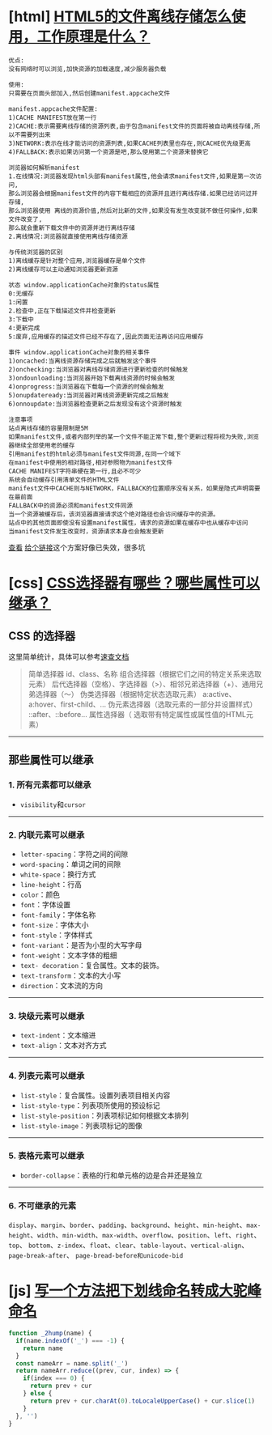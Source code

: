 # [html] [HTML5的文件离线存储怎么使用，工作原理是什么？](https://github.com/haizlin/fe-interview/issues/10)
```
优点:
没有网络时可以浏览,加快资源的加载速度,减少服务器负载

使用:
只需要在页面头部加入,然后创建manifest.appcache文件

manifest.appcache文件配置:
1)CACHE MANIFEST放在第一行
2)CACHE:表示需要离线存储的资源列表,由于包含manifest文件的页面将被自动离线存储,所以不需要列出来
3)NETWORK:表示在线才能访问的资源列表,如果CACHE列表里也存在,则CACHE优先级更高
4)FALLBACK:表示如果访问第一个资源是吧,那么使用第二个资源来替换它

浏览器如何解析manifest
1.在线情况:浏览器发现html头部有manifest属性,他会请求manifest文件,如果是第一次访问,
那么浏览器会根据manifest文件的内容下载相应的资源并且进行离线存储.如果已经访问过并存储,
那么浏览器使用 离线的资源价值,然后对比新的文件,如果没有发生改变就不做任何操作,如果文件改变了,
那么就会重新下载文件中的资源并进行离线存储
2.离线情况:浏览器就直接使用离线存储资源

与传统浏览器的区别
1)离线缓存是针对整个应用,浏览器缓存是单个文件
2)离线缓存可以主动通知浏览器更新资源

状态 window.applicationCache对象的status属性
0:无缓存
1:闲置
2.检查中,正在下载描述文件并检查更新
3:下载中
4:更新完成
5:废弃,应用缓存的描述文件已经不存在了,因此页面无法再访问应用缓存

事件 window.applicationCache对象的相关事件
1)oncached:当离线资源存储完成之后就触发这个事件
2)onchecking:当浏览器对离线存储资源进行更新检查的时候触发
3)ondounloading:当浏览器开始下载离线资源的时候会触发
4)onprogress:当浏览器在下载每一个资源的时候会触发
5)onupdateready:当浏览器对离线资源更新完成之后触发
6)onnoupdate:当浏览器检查更新之后发现没有这个资源时触发

注意事项
站点离线存储的容量限制是5M
如果manifest文件,或者内部列举的某一个文件不能正常下载,整个更新过程将视为失败,浏览器继续全部使用老的缓存
引用manifest的html必须与manifest文件同源,在同一个域下
在manifest中使用的相对路径,相对参照物为manifest文件
CACHE MANIFEST字符串硬在第一行,且必不可少
系统会自动缓存引用清单文件的HTML文件
manifest文件中CACHE则与NETWORK，FALLBACK的位置顺序没有关系，如果是隐式声明需要在最前面
FALLBACK中的资源必须和manifest文件同源
当一个资源被缓存后，该浏览器直接请求这个绝对路径也会访问缓存中的资源。
站点中的其他页面即使没有设置manifest属性，请求的资源如果在缓存中也从缓存中访问
当manifest文件发生改变时，资源请求本身也会触发更新
```
[查看](https://www.cnblogs.com/jing-tian/p/11011369.html) 
[给个链接](https://segmentfault.com/a/1190000000732617)这个方案好像已失效，很多坑

# [css] [CSS选择器有哪些？哪些属性可以继承？](https://github.com/haizlin/fe-interview/issues/11)

## CSS 的选择器

这里简单统计，具体可以参考[速查文档](http://css.cuishifeng.cn/all.html)
>简单选择器
>id、class、名称
>组合选择器（根据它们之间的特定关系来选取元素）
>后代选择器（空格）、字选择器（>）、相邻兄弟选择器（+）、通用兄弟选择器（～）
>伪类选择器（根据特定状态选取元素）
>a:active、a:hover、first-child、...
>伪元素选择器（选取元素的一部分并设置样式）
>::after、::before...
>属性选择器（ 选取带有特定属性或属性值的HTML元素）
---

## 那些属性可以继承

### 1. 所有元素都可以继承

- `visibility`和`cursor`

---

### 2. 内联元素可以继承

- `letter-spacing`：字符之间的间隙
- `word-spacing`：单词之间的间隙
- `white-space`：换行方式
- `line-height`：行高
- `color`：颜色
- `font`：字体设置
- `font-family`：字体名称
- `font-size`：字体大小
- `font-style`：字体样式
- `font-variant`：是否为小型的大写字母
- `font-weight`：文本字体的粗细
- `text- decoration`：复合属性。文本的装饰。
- `text-transform`：文本的大小写
- `direction`：文本流的方向

---

### 3. 块级元素可以继承

- `text-indent`：文本缩进
- `text-align`：文本对齐方式

---

### 4. 列表元素可以继承

- `list-style`：复合属性。设置列表项目相关内容
- `list-style-type`：列表项所使用的预设标记
- `list-style-position`：列表项标记如何根据文本排列
- `list-style-image`：列表项标记的图像

---

### 5. 表格元素可以继承

- `border-collapse`：表格的行和单元格的边是合并还是独立

---

### 6. 不可继承的元素

`display`、`margin`、`border`、`padding`、`background`、`height`、`min-height`、`max- height`、`width`、`min-width`、`max-width`、`overflow`、`position`、`left`、`right`、`top`、 `bottom`、`z-index`、`float`、`clear`、`table-layout`、`vertical-align`、`page-break-after`、 `page-bread-before和unicode-bid`


# [js] [写一个方法把下划线命名转成大驼峰命名](https://github.com/haizlin/fe-interview/issues/12)

```js
function _2hump(name) {
  if(name.indexOf('_') === -1) {
    return name
  }
  const nameArr = name.split('_')
  return nameArr.reduce((prev, cur, index) => {
    if(index === 0) {
      return prev + cur
    } else {
      return prev + cur.charAt(0).toLocaleUpperCase() + cur.slice(1)
    }
  }, '')
}
```